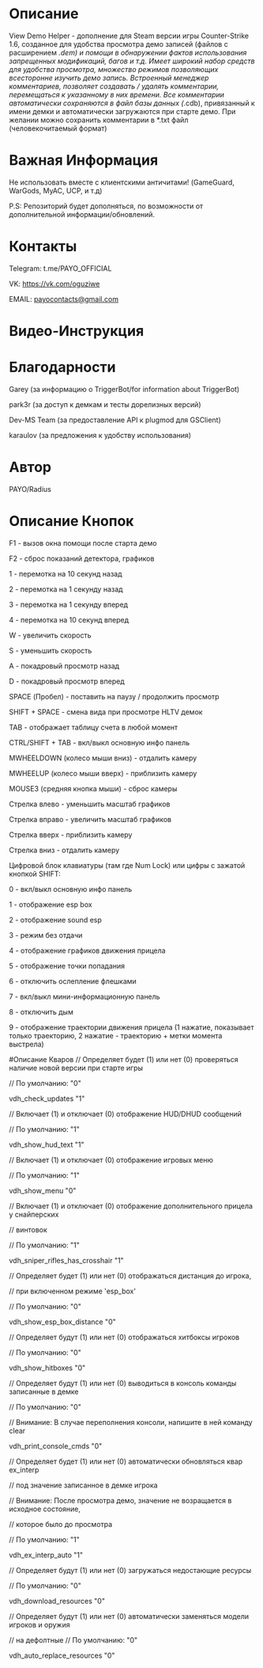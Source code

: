 # Описание
View Demo Helper - дополнение для Steam версии игры Counter-Strike 1.6, созданное
для удобства просмотра демо записей (файлов с расширением *.dem) и помощи в
обнаружении фактов использования запрещенных модификаций, багов и т.д. Имеет
широкий набор средств для удобства просмотра, множество режимов позволяющих
всесторонне изучить демо запись. Встроенный менеджер комментариев, позволяет
создавать / удалять комментарии, перемещаться к указанному в них времени.
Все комментарии автоматически сохраняются в файл базы данных (*.cdb), привязанный
к имени демки и автоматически загружаются при старте демо. При желании можно
сохранить комментарии в *.txt файл (человекочитаемый формат)


# Важная Информация
Не использовать вместе с клиентскими античитами! (GameGuard, WarGods, MyAC, UCP, и т.д)

P.S: Репозиторий будет дополняться, по возможности от дополнительной информации/обновлений.


# Контакты
Telegram: t.me/PAYO_OFFICIAL


VK: https://vk.com/oguziwe


EMAIL: payocontacts@gmail.com

# Видео-Инструкция

# Благодарности
Garey (за информацию о TriggerBot/for information about TriggerBot)


park3r (за доступ к демкам и тесты дорелизных версий)


Dev-MS Team (за предоставление API к plugmod для GSClient)


karaulov (за предложения к удобству использования)

# Автор
PAYO/Radius

# Описание Кнопок
F1 - вызов окна помощи после старта демо


F2 - сброс показаний детектора, графиков



1 - перемотка на 10 секунд назад


2 - перемотка на 1 секунду назад


3 - перемотка на 1 секунду вперед


4 - перемотка на 10 секунд вперед



W - увеличить скорость


S - уменьшить скорость


A - покадровый просмотр назад


D - покадровый просмотр вперед



SPACE (Пробел) - поставить на паузу / продолжить просмотр


SHIFT + SPACE - смена вида при просмотре HLTV демок


TAB - отображает таблицу счета в любой момент


CTRL/SHIFT + TAB - вкл/выкл основную инфо панель



MWHEELDOWN (колесо мыши вниз) - отдалить камеру


MWHEELUP (колесо мыши вверх) - приблизить камеру


MOUSE3 (средняя кнопка мыши) - сброс камеры



Стрелка влево - уменьшить масштаб графиков


Стрелка вправо - увеличить масштаб графиков


Стрелка вверх - приблизить камеру


Стрелка вниз - отдалить камеру

Цифровой блок клавиатуры (там где Num Lock) или цифры с зажатой кнопкой SHIFT:

0 - вкл/выкл основную инфо панель


1 - отображение esp box


2 - отображение sound esp


3 - режим без отдачи


4 - отображение графиков движения прицела


5 - отображение точки попадания


6 - отключить ослепление флешками


7 - вкл/выкл мини-информационную панель


8 - отключить дым


9 - отображение траектории движения прицела (1 нажатие, показывает только
траекторию, 2 нажатие - траекторию + метки момента выстрела)

#Описание Кваров
// Определяет будет (1) или нет (0) проверяться наличие новой версии при старте игры


// По умолчанию: "0"

vdh_check_updates "1"


// Включает (1) и отключает (0) отображение HUD/DHUD сообщений


// По умолчанию: "1"


vdh_show_hud_text "1"



// Включает (1) и отключает (0) отображение игровых меню


// По умолчанию: "1"


vdh_show_menu "0"



// Включает (1) и отключает (0) отображение дополнительного прицела у снайперских


// винтовок


// По умолчанию: "1"


vdh_sniper_rifles_has_crosshair "1"



// Определяет будет (1) или нет (0) отображаться дистанция до игрока,


// при включенном режиме 'esp_box'


// По умолчанию: "0"


vdh_show_esp_box_distance "0"



// Определяет будут (1) или нет (0) отображаться хитбоксы игроков


// По умолчанию: "0"


vdh_show_hitboxes "0"


// Определяет будут (1) или нет (0) выводиться в консоль команды записанные в демке


// По умолчанию: "0"


// Внимание: В случае переполнения консоли, напишите в ней команду clear


vdh_print_console_cmds "0"



// Определяет будет (1) или нет (0) автоматически обновляться квар ex_interp


// под значение записанное в демке игрока


// Внимание: После просмотра демо, значение не возращается в исходное состояние,


// которое было до просмотра


// По умолчанию: "1"


vdh_ex_interp_auto "1"



// Определяет будут (1) или нет (0) загружаться недостающие ресурсы


// По умолчанию: "0"


vdh_download_resources "0"



// Определяет будут (1) или нет (0) автоматически заменяться модели игроков и оружия


// на дефолтные
// По умолчанию: "0"


vdh_auto_replace_resources "0"
